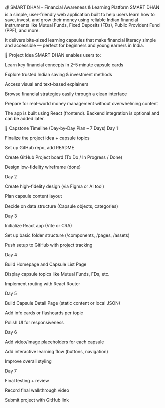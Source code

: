 💰 SMART DHAN – Financial Awareness & Learning Platform
SMART DHAN is a simple, user-friendly web application built to help users learn how to save, invest, and grow their money using reliable Indian financial instruments like Mutual Funds, Fixed Deposits (FDs), Public Provident Fund (PPF), and more.

It delivers bite-sized learning capsules that make financial literacy simple and accessible — perfect for beginners and young earners in India.

🚀 Project Idea
SMART DHAN enables users to:

Learn key financial concepts in 2–5 minute capsule cards

Explore trusted Indian saving & investment methods

Access visual and text-based explainers

Browse financial strategies easily through a clean interface

Prepare for real-world money management without overwhelming content

The app is built using React (frontend). Backend integration is optional and can be added later.

📅 Capstone Timeline (Day-by-Day Plan – 7 Days)
Day 1

Finalize the project idea + capsule topics

Set up GitHub repo, add README

Create GitHub Project board (To Do / In Progress / Done)

Design low-fidelity wireframe (done)

Day 2

Create high-fidelity design (via Figma or AI tool)

Plan capsule content layout

Decide on data structure (Capsule objects, categories)

Day 3

Initialize React app (Vite or CRA)

Set up basic folder structure (/components, /pages, /assets)

Push setup to GitHub with project tracking

Day 4

Build Homepage and Capsule List Page

Display capsule topics like Mutual Funds, FDs, etc.

Implement routing with React Router

Day 5

Build Capsule Detail Page (static content or local JSON)

Add info cards or flashcards per topic

Polish UI for responsiveness

Day 6

Add video/image placeholders for each capsule

Add interactive learning flow (buttons, navigation)

Improve overall styling

Day 7

Final testing + review

Record final walkthrough video

Submit project with GitHub link